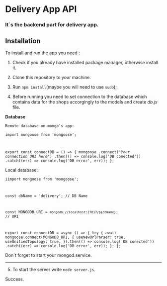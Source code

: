 # Delivery App API

### It`s the backend part for delivery app.

## Installation

To install and run the app you need :

1. Check if you already have installed package manager, otherwise install it.

2. Clone this repository to your machine.

3. Run `npm install`(maybe you will need to use `sudo`);

4. Before running you need to set connection to the database which contains data for the shops accorgingly to the models and create _db.js_ file.

**Database**

    Remote database on mongo`s app:

<code>import mongoose from 'mongoose';

export const connectDB = () => {
mongoose
.connect('_Your connection URI here_')
.then(() => console.log('DB conected'))
.catch((err) => console.log('DB error', err));
};</code>

Local database:

<code>iimport mongoose from 'mongoose';

const dbName = 'delivery'; // DB Name

const MONGODB_URI = `mongodb://localhost:27017/${dbName}`; // URI

export const connectDB = async () => {
try {
await mongoose.connect(MONGODB_URI, {
useNewUrlParser: true,
useUnifiedTopology: true,
}).then(() => console.log('DB conected'))
.catch((err) => console.log('DB error', err));
};
};</code>

Don`t forget to start your mongod.service.

---

5. To start the server write `node server.js`.

Success.

```

```
